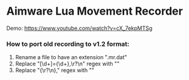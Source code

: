 # Aimware Lua Movement Recorder

Demo: https://www.youtube.com/watch?v=cX_7ekpMTSg

### How to port old recording to v1.2 format:
1. Rename a file to have an extension ".mr.dat"
2. Replace "\[\d+\]=\{\d+\},\r?\n" regex with ""
3. Replace "\{\r?\n\}," regex with ""